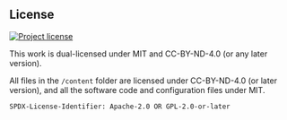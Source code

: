 
## License

[![Project license](https://img.shields.io/github/license/MasteryEducation/license-test.svg?style=flat-square)](LICENSE)



This work is dual-licensed under MIT and CC-BY-ND-4.0 (or any later version).

All files in the `/content` folder are licensed under CC-BY-ND-4.0 (or later version), and all the software code and configuration files under MIT.


`SPDX-License-Identifier: Apache-2.0 OR GPL-2.0-or-later`
